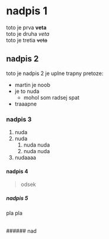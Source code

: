 # nadpis 1
toto je prva **veta** <br>
toto je druha _veta_ <br>
toto je tretia ~~veta~~ 
## nadpis 2
toto je nadpis 2 je uplne trapny pretoze:
* martin je noob
* je to nuda
  * mohol som radsej spat 
* traaapne 
### nadpis 3
1. nuda
2. nuda
   1. nuda nuda
   2. nuda nuda 
5. nudaaaa
#### nadpis 4 
> odsek
##### nadpis 5 
<p> pla pla </p> <br>
###### nad

